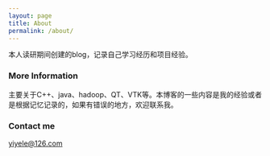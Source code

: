 ```yaml
---
layout: page
title: About
permalink: /about/
---
```


本人读研期间创建的blog，记录自己学习经历和项目经验。

### More Information

主要关于C++、java、hadoop、QT、VTK等。本博客的一些内容是我的经验或者是根据记忆记录的，如果有错误的地方，欢迎联系我。

### Contact me

[yiyele@126.com](mailto:yiyele@126.com)
